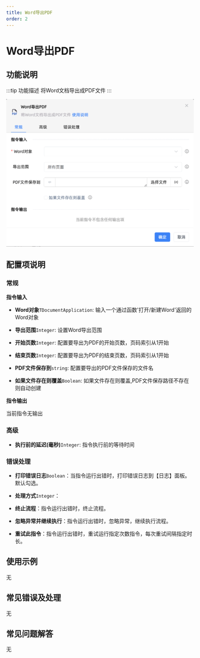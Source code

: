 ```yaml
---
title: Word导出PDF
order: 2
---
```


# Word导出PDF

## 功能说明

:::tip 功能描述
将Word文档导出成PDF文件
:::

![Word导出PDF](../../../assets/Word导出PDF_command.png)

## 配置项说明

### 常规

**指令输入**

- **Word对象**`TDocumentApplication`: 输入一个通过函数'打开/新建Word'返回的Word对象

- **导出范围**`Integer`: 设置Word导出范围

- **开始页数**`Integer`: 配置要导出为PDF的开始页数，页码索引从1开始

- **结束页数**`Integer`: 配置要导出为PDF的结束页数，页码索引从1开始

- **PDF文件保存到**`string`: 配置要导出的PDF文件保存的文件名

- **如果文件存在则覆盖**`Boolean`: 如果文件存在则覆盖,PDF文件保存路径不存在则自动创建


**指令输出**

当前指令无输出

### 高级

- **执行前的延迟(毫秒)**`Integer`: 指令执行前的等待时间

### 错误处理

- **打印错误日志**`Boolean`：当指令运行出错时，打印错误日志到【日志】面板。默认勾选。

- **处理方式**`Integer`：

 - **终止流程**：指令运行出错时，终止流程。

 - **忽略异常并继续执行**：指令运行出错时，忽略异常，继续执行流程。

 - **重试此指令**：指令运行出错时，重试运行指定次数指令，每次重试间隔指定时长。

## 使用示例
无

## 常见错误及处理

无

## 常见问题解答

无

